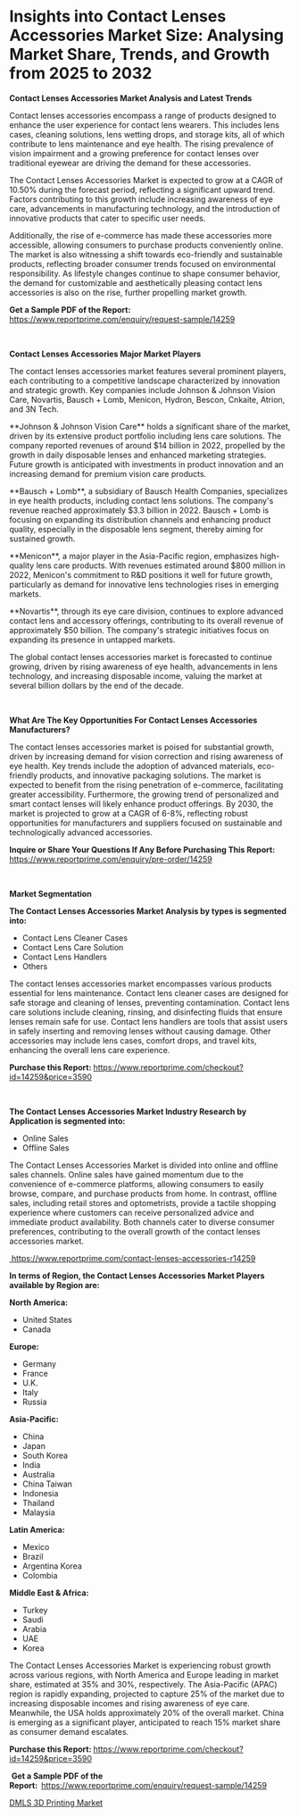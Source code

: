 <p><h1>Insights into Contact Lenses Accessories Market Size: Analysing Market Share, Trends, and Growth from 2025 to 2032</h1></p><p><strong>Contact Lenses Accessories Market Analysis and Latest Trends</strong></p>
<p><p>Contact lenses accessories encompass a range of products designed to enhance the user experience for contact lens wearers. This includes lens cases, cleaning solutions, lens wetting drops, and storage kits, all of which contribute to lens maintenance and eye health. The rising prevalence of vision impairment and a growing preference for contact lenses over traditional eyewear are driving the demand for these accessories.</p><p>The Contact Lenses Accessories Market is expected to grow at a CAGR of 10.50% during the forecast period, reflecting a significant upward trend. Factors contributing to this growth include increasing awareness of eye care, advancements in manufacturing technology, and the introduction of innovative products that cater to specific user needs. </p><p>Additionally, the rise of e-commerce has made these accessories more accessible, allowing consumers to purchase products conveniently online. The market is also witnessing a shift towards eco-friendly and sustainable products, reflecting broader consumer trends focused on environmental responsibility. As lifestyle changes continue to shape consumer behavior, the demand for customizable and aesthetically pleasing contact lens accessories is also on the rise, further propelling market growth.</p></p>
<p><strong>Get a Sample PDF of the Report:&nbsp;</strong> <a href="https://www.reportprime.com/enquiry/request-sample/14259?utm_campaign=2888&utm_medium=2&utm_source=Github&utm_content=ia&utm_term=20032025&utm_id=contact-lenses-accessories">https://www.reportprime.com/enquiry/request-sample/14259</a></p>
<p>&nbsp;</p>
<p><strong>Contact Lenses Accessories Major Market Players</strong></p>
<p><p>The contact lenses accessories market features several prominent players, each contributing to a competitive landscape characterized by innovation and strategic growth. Key companies include Johnson & Johnson Vision Care, Novartis, Bausch + Lomb, Menicon, Hydron, Bescon, Cnkaite, Atrion, and 3N Tech.</p><p>**Johnson & Johnson Vision Care** holds a significant share of the market, driven by its extensive product portfolio including lens care solutions. The company reported revenues of around $14 billion in 2022, propelled by the growth in daily disposable lenses and enhanced marketing strategies. Future growth is anticipated with investments in product innovation and an increasing demand for premium vision care products.</p><p>**Bausch + Lomb**, a subsidiary of Bausch Health Companies, specializes in eye health products, including contact lens solutions. The company's revenue reached approximately $3.3 billion in 2022. Bausch + Lomb is focusing on expanding its distribution channels and enhancing product quality, especially in the disposable lens segment, thereby aiming for sustained growth.</p><p>**Menicon**, a major player in the Asia-Pacific region, emphasizes high-quality lens care products. With revenues estimated around $800 million in 2022, Menicon's commitment to R&D positions it well for future growth, particularly as demand for innovative lens technologies rises in emerging markets.</p><p>**Novartis**, through its eye care division, continues to explore advanced contact lens and accessory offerings, contributing to its overall revenue of approximately $50 billion. The company's strategic initiatives focus on expanding its presence in untapped markets.</p><p>The global contact lenses accessories market is forecasted to continue growing, driven by rising awareness of eye health, advancements in lens technology, and increasing disposable income, valuing the market at several billion dollars by the end of the decade.</p></p>
<p>&nbsp;</p>
<p><strong>What Are The Key Opportunities For Contact Lenses Accessories Manufacturers?</strong></p>
<p><p>The contact lenses accessories market is poised for substantial growth, driven by increasing demand for vision correction and rising awareness of eye health. Key trends include the adoption of advanced materials, eco-friendly products, and innovative packaging solutions. The market is expected to benefit from the rising penetration of e-commerce, facilitating greater accessibility. Furthermore, the growing trend of personalized and smart contact lenses will likely enhance product offerings. By 2030, the market is projected to grow at a CAGR of 6-8%, reflecting robust opportunities for manufacturers and suppliers focused on sustainable and technologically advanced accessories.</p></p>
<p><strong>Inquire or Share Your Questions If Any Before Purchasing This Report:</strong> <a href="https://www.reportprime.com/enquiry/pre-order/14259?utm_campaign=2888&utm_medium=2&utm_source=Github&utm_content=ia&utm_term=20032025&utm_id=contact-lenses-accessories">https://www.reportprime.com/enquiry/pre-order/14259</a></p>
<p>&nbsp;</p>
<p><strong>Market Segmentation</strong></p>
<p><strong>The Contact Lenses Accessories Market Analysis by types is segmented into:</strong></p>
<p><ul><li>Contact Lens Cleaner Cases</li><li>Contact Lens Care Solution</li><li>Contact Lens Handlers</li><li>Others</li></ul></p>
<p><p>The contact lenses accessories market encompasses various products essential for lens maintenance. Contact lens cleaner cases are designed for safe storage and cleaning of lenses, preventing contamination. Contact lens care solutions include cleaning, rinsing, and disinfecting fluids that ensure lenses remain safe for use. Contact lens handlers are tools that assist users in safely inserting and removing lenses without causing damage. Other accessories may include lens cases, comfort drops, and travel kits, enhancing the overall lens care experience.</p></p>
<p><strong>Purchase this Report:&nbsp;</strong><a href="https://www.reportprime.com/checkout?id=14259&price=3590&utm_campaign=2888&utm_medium=2&utm_source=Github&utm_content=ia&utm_term=20032025&utm_id=contact-lenses-accessories">https://www.reportprime.com/checkout?id=14259&price=3590</a></p>
<p>&nbsp;</p>
<p><strong>The Contact Lenses Accessories Market Industry Research by Application is segmented into:</strong></p>
<p><ul><li>Online Sales</li><li>Offline Sales</li></ul></p>
<p><p>The Contact Lenses Accessories Market is divided into online and offline sales channels. Online sales have gained momentum due to the convenience of e-commerce platforms, allowing consumers to easily browse, compare, and purchase products from home. In contrast, offline sales, including retail stores and optometrists, provide a tactile shopping experience where customers can receive personalized advice and immediate product availability. Both channels cater to diverse consumer preferences, contributing to the overall growth of the contact lenses accessories market.</p></p>
<p><a href="https://www.reportprime.com/contact-lenses-accessories-r14259?utm_campaign=2888&utm_medium=2&utm_source=Github&utm_content=ia&utm_term=20032025&utm_id=contact-lenses-accessories">&nbsp;https://www.reportprime.com/contact-lenses-accessories-r14259</a></p>
<p><strong>In terms of Region, the Contact Lenses Accessories Market Players available by Region are:</strong></p>
<p>
    <p> <strong> North America: </strong>
        <ul>
            <li>United States</li>
            <li>Canada</li>
        </ul>
        </p> 
    <p> <strong> Europe: </strong>
        <ul>
            <li>Germany</li>
            <li>France</li>
            <li>U.K.</li>
            <li>Italy</li>
            <li>Russia</li>
        </ul>
        </p> 
    <p> <strong> Asia-Pacific: </strong>
        <ul>
            <li>China</li>
            <li>Japan</li>
            <li>South Korea</li>
            <li>India</li>
            <li>Australia</li>
            <li>China Taiwan</li>
            <li>Indonesia</li>
            <li>Thailand</li>
            <li>Malaysia</li>
        </ul>
        </p> 
    <p> <strong> Latin America: </strong>
        <ul>
            <li>Mexico</li>
            <li>Brazil</li>
            <li>Argentina Korea</li>
            <li>Colombia</li>
        </ul>
        </p> 
    <p> <strong> Middle East & Africa: </strong>
        <ul>
            <li>Turkey</li>
            <li>Saudi</li>
            <li>Arabia</li>
            <li>UAE</li>
            <li>Korea</li>
        </ul>
    </p>
    </p>
<p><p>The Contact Lenses Accessories Market is experiencing robust growth across various regions, with North America and Europe leading in market share, estimated at 35% and 30%, respectively. The Asia-Pacific (APAC) region is rapidly expanding, projected to capture 25% of the market due to increasing disposable incomes and rising awareness of eye care. Meanwhile, the USA holds approximately 20% of the overall market. China is emerging as a significant player, anticipated to reach 15% market share as consumer demand escalates.</p></p>
<p><strong>Purchase this Report: </strong><a href="https://www.reportprime.com/checkout?id=14259&price=3590&utm_campaign=2888&utm_medium=2&utm_source=Github&utm_content=ia&utm_term=20032025&utm_id=contact-lenses-accessories">https://www.reportprime.com/checkout?id=14259&price=3590</a></p>
<p>&nbsp;<strong>Get a Sample PDF of the Report:&nbsp;&nbsp;</strong><a href="https://www.reportprime.com/enquiry/request-sample/14259?utm_campaign=2888&utm_medium=2&utm_source=Github&utm_content=ia&utm_term=20032025&utm_id=contact-lenses-accessories">https://www.reportprime.com/enquiry/request-sample/14259</a></p>
<p><strong></strong></p>
<p><p><a href="https://github.com/raffadongraffadong/Market-Research-Report-List-1/blob/main/dmls-3d-printing-market.md?utm_campaign=2888&utm_medium=2&utm_source=Github&utm_content=ia&utm_term=20032025&utm_id=contact-lenses-accessories">DMLS 3D Printing Market</a></p></p>